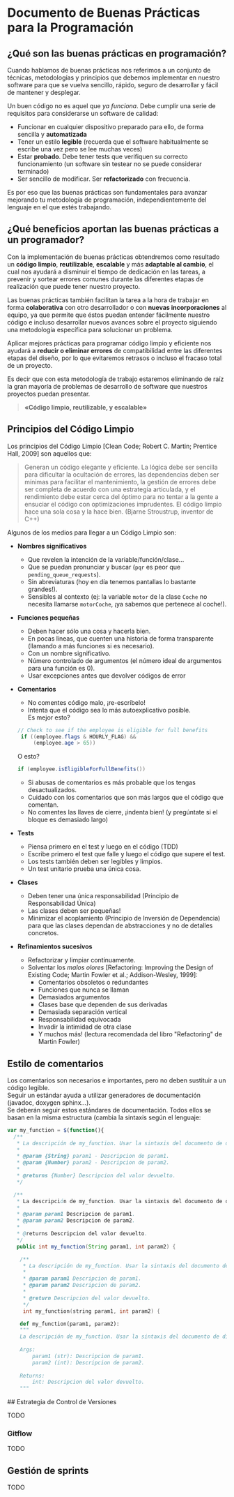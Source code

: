 # Documento de Buenas Prácticas para la Programación


## ¿Qué son las buenas prácticas en programación?

Cuando hablamos de buenas prácticas nos referimos a un conjunto de técnicas, metodologías y principios que debemos implementar en nuestro software para que se vuelva sencillo, rápido, seguro de desarrollar y fácil de mantener y desplegar.

Un buen código no es aquel que *ya funciona*. Debe cumplir una serie de requisitos para considerarse un software de calidad:

* Funcionar en cualquier dispositivo preparado para ello, de forma sencilla y **automatizada**
* Tener un estilo **legible** (recuerda que el software habitualmente se escribe una vez pero se lee muchas veces)
* Estar **probado**. Debe tener tests que verifiquen su correcto funcionamiento (un software sin testear no se puede considerar terminado)
* Ser sencillo de modificar. Ser **refactorizado** con frecuencia.


Es por eso que las buenas prácticas son fundamentales para avanzar mejorando tu metodología de programación, independientemente del lenguaje en el que estés trabajando.

## ¿Qué beneficios aportan las buenas prácticas a un programador?
Con la implementación de buenas prácticas obtendremos como resultado un **código limpio**, **reutilizable**, **escalable** y más **adaptable al cambio**, el cual nos ayudará a disminuir el tiempo de dedicación en las tareas, a prevenir y sortear errores comunes durante las diferentes etapas de realización que puede tener nuestro proyecto. 

Las buenas prácticas también facilitan la tarea a la hora de trabajar en forma **colaborativa** con otro desarrollador o con **nuevas incorporaciones** al equipo, ya que permite que éstos puedan entender fácilmente nuestro código e incluso desarrollar nuevos avances sobre el proyecto siguiendo una metodología específica para solucionar un problema.

Aplicar mejores prácticas para programar código limpio y eficiente nos ayudará a **reducir o eliminar errores** de compatibilidad entre las diferentes etapas del diseño, por lo que evitaremos retrasos o incluso el fracaso total de un proyecto. 

Es decir que con esta metodología de trabajo estaremos eliminando de raíz la gran mayoría de problemas de desarrollo de software que nuestros proyectos puedan presentar.

> **«Código limpio, reutilizable, y escalable»**


## Principios del Código Limpio

Los principios del Código Limpio [Clean Code; Robert C. Martin; Prentice Hall, 2009] son aquellos que:
>  Generan un código elegante y eficiente. La lógica debe ser sencilla para dificultar la ocultación de errores, las dependencias deben ser mínimas para facilitar el mantenimiento, la gestión de errores debe ser completa de acuerdo con una estrategia articulada, y el rendimiento debe estar cerca del óptimo para no tentar a la gente a ensuciar el código con optimizaciones imprudentes. El código limpio hace una sola cosa y la hace bien. (Bjarne Stroustrup, inventor de C++)

Algunos de los medios para llegar a un Código Limpio son:

* **Nombres significativos**
    * Que revelen la intención de la variable/función/clase...
    * Que se puedan pronunciar y buscar (`pqr` es peor que `pending_queue_requests`). 
    * Sin abreviaturas (hoy en día tenemos pantallas lo bastante grandes!).
    * Sensibles al contexto (ej: la variable `motor` de la clase `Coche` no necesita llamarse `motorCoche`, ¡ya sabemos que pertenece al coche!).

* **Funciones pequeñas**
    * Deben hacer sólo una cosa y hacerla bien.
    * En pocas líneas, que cuenten una historia de forma transparente (llamando a más funciones si es necesario).
    * Con un nombre significativo.
    * Número controlado de argumentos (el número ideal de argumentos para una función es 0).
    * Usar excepciones antes que devolver códigos de error

* **Comentarios**
    * No comentes código malo, ¡re-escríbelo!
    * Intenta que el código sea lo más autoexplicativo posible.  
    Es mejor esto?  
    
    ```java
    // Check to see if the employee is eligible for full benefits
     if ((employee.flags & HOURLY_FLAG) &&
         (employee.age > 65))
    ```  
    O esto?
    
    ```java
    if (employee.isEligibleForFullBenefits())
    ```
    * Si abusas de comentarios es más probable que los tengas desactualizados.
    * Cuidado con los comentarios que son más largos que el código que comentan.
    * No comentes las llaves de cierre, ¡indenta bien! (y pregúntate si el bloque es demasiado largo)

* **Tests**
    * Piensa primero en el test y luego en el código (TDD)
    * Escribe primero el test que falle y luego el código que supere el test.
    * Los tests también deben ser legibles y limpios.
    * Un test unitario prueba una única cosa.

* **Clases**
    * Deben tener una única responsabilidad (Principio de Responsabilidad Única)
    * Las clases deben ser pequeñas!
    * Minimizar el acoplamiento (Principio de Inversión de Dependencia) para que las clases dependan de abstracciones y no de detalles concretos.

* **Refinamientos sucesivos**
    * Refactorizar y limpiar contínuamente.
    * Solventar los *malos olores* [Refactoring: Improving the Design of Existing Code; Martin Fowler et al.; Addison-Wesley, 1999]:
        * Comentarios obsoletos o redundantes
        * Funciones que nunca se llaman
        * Demasiados argumentos
        * Clases base que dependen de sus derivadas
        * Demasiada separación vertical
        * Responsabilidad equivocada
        * Invadir la intimidad de otra clase
        * Y muchos más! (lectura recomendada del libro "Refactoring" de Martin Fowler)

## Estilo de comentarios

Los comentarios son necesarios e importantes, pero no deben sustituir a un código legible.  
Seguir un estándar ayuda a utilizar generadores de documentación (javadoc, doxygen sphinx...).  
Se deberán seguir estos estándares de documentación. Todos ellos se basan en la misma estructura (cambia la sintaxis según el lenguaje:

```javascript
var my_function = $(function(){
  /**
   * La descripción de my_function. Usar la sintaxis del documento de diseño
   *
   * @param {String} param1 - Descripcion de param1.
   * @param {Number} param2 - Descripcion de param2.
   * 
   * @returns {Number} Descripcion del valor devuelto.
   */
```

```java
  /**
   * La descripción de my_function. Usar la sintaxis del documento de diseño
   *
   * @param param1 Descripcion de param1.
   * @param param2 Descripcion de param2.
   * 
   * @returns Descripcion del valor devuelto.
   */
   public int my_function(String param1, int param2) {
```

```c++
    /**
     * La descripción de my_function. Usar la sintaxis del documento de diseño
     * 
     * @param param1 Descripcion de param1.
     * @param param2 Descripcion de param2.
     * 
     * @return Descripcion del valor devuelto.
     */
     int my_function(string param1, int param2) {
```

```python
    def my_function(param1, param2):
    """
    La descripción de my_function. Usar la sintaxis del documento de diseño
    
    Args:
        param1 (str): Descripcion de param1.
        param2 (int): Descripcion de param2.
        
    Returns:
        int: Descripcion del valor devuelto.
    """
```


## Estrategia de Control de Versiones

TODO

### Gitflow

TODO


## Gestión de sprints

TODO
